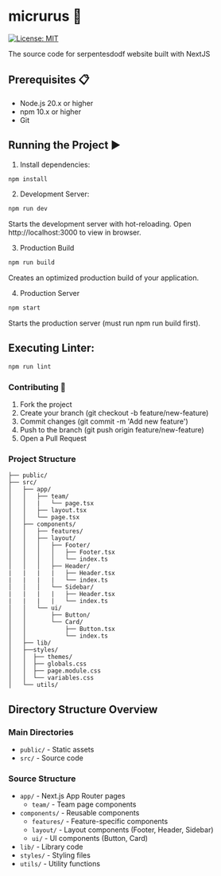 

# micrurus :snake:

[![License: MIT](https://img.shields.io/badge/License-MIT-blue.svg)](https://opensource.org/licenses/MIT)

The source code for serpentesdodf website built with NextJS

## Prerequisites 📋

- Node.js 20.x or higher
- npm 10.x or higher
- Git

## Running the Project ▶️

1. Install dependencies:
```bash
npm install
```

2. Development Server: 
```bash
npm run dev
```
Starts the development server with hot-reloading. Open http://localhost:3000 to view in browser.

3. Production Build
```bash
npm run build
```
Creates an optimized production build of your application.

4. Production Server
```bash
npm start
```
Starts the production server (must run npm run build first).

## Executing Linter:
```bash
npm run lint
```

### Contributing 🤝

1. Fork the project
2. Create your branch (git checkout -b feature/new-feature)
3. Commit changes (git commit -m 'Add new feature')
4. Push to the branch (git push origin feature/new-feature)
5. Open a Pull Request

### Project Structure

```
├── public/
├── src/
│   ├── app/
│   │   ├── team/
│   │   |   └── page.tsx
│   │   ├── layout.tsx
│   │   └── page.tsx
│   ├── components/
│   │   ├── features/
│   │   ├── layout/
│   │   │   ├── Footer/
│   │   │   │   ├── Footer.tsx
│   │   │   │   └── index.ts
│   │   │   ├── Header/
|   |   |   |   ├── Header.tsx
|   |   |   |   └── index.ts
│   │   │   └── Sidebar/
|   |   |   |   ├── Header.tsx
|   |   |   |   └── index.ts
│   │   └── ui/
│   │       ├── Button/
│   │       └── Card/
│   │           ├── Button.tsx
│   │           └── index.ts
│   ├── lib/
│   ├──styles/
│   │  ├── themes/
│   │  ├── globals.css
│   │  ├── page.module.css
│   │  └── variables.css
│   └── utils/
```

## Directory Structure Overview

### Main Directories
- `public/` - Static assets
- `src/` - Source code

### Source Structure
- `app/` - Next.js App Router pages
  - `team/` - Team page components
- `components/` - Reusable components
  - `features/` - Feature-specific components
  - `layout/` - Layout components (Footer, Header, Sidebar)
  - `ui/` - UI components (Button, Card)
- `lib/` - Library code
- `styles/` - Styling files
- `utils/` - Utility functions
